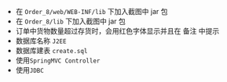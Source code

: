 - 在 `Order_8/web/WEB-INF/lib` 下加入截图中 jar 包
- 在 `Order_8/lib` 下加入截图中 jar 包
- 订单中货物数量超过存货时，会用红色字体显示并且在 备注 中提示
- 数据库名称 `J2EE`
- 数据库建表 `create.sql`
- 使用`SpringMVC Controller`
- 使用`JDBC`


